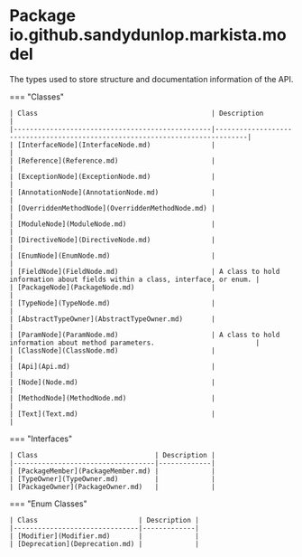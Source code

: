 # Package io.github.sandydunlop.markista.model


The types used to store structure and documentation information of the API.

=== "Classes"

    | Class                                           | Description                                                                  |
    |-------------------------------------------------|------------------------------------------------------------------------------|
    | [InterfaceNode](InterfaceNode.md)               |                                                                              |
    | [Reference](Reference.md)                       |                                                                              |
    | [ExceptionNode](ExceptionNode.md)               |                                                                              |
    | [AnnotationNode](AnnotationNode.md)             |                                                                              |
    | [OverriddenMethodNode](OverriddenMethodNode.md) |                                                                              |
    | [ModuleNode](ModuleNode.md)                     |                                                                              |
    | [DirectiveNode](DirectiveNode.md)               |                                                                              |
    | [EnumNode](EnumNode.md)                         |                                                                              |
    | [FieldNode](FieldNode.md)                       | A class to hold information about fields within a class, interface, or enum. |
    | [PackageNode](PackageNode.md)                   |                                                                              |
    | [TypeNode](TypeNode.md)                         |                                                                              |
    | [AbstractTypeOwner](AbstractTypeOwner.md)       |                                                                              |
    | [ParamNode](ParamNode.md)                       | A class to hold information about method parameters.                         |
    | [ClassNode](ClassNode.md)                       |                                                                              |
    | [Api](Api.md)                                   |                                                                              |
    | [Node](Node.md)                                 |                                                                              |
    | [MethodNode](MethodNode.md)                     |                                                                              |
    | [Text](Text.md)                                 |                                                                              |
=== "Interfaces"

    | Class                             | Description |
    |-----------------------------------|-------------|
    | [PackageMember](PackageMember.md) |             |
    | [TypeOwner](TypeOwner.md)         |             |
    | [PackageOwner](PackageOwner.md)   |             |
=== "Enum Classes"

    | Class                         | Description |
    |-------------------------------|-------------|
    | [Modifier](Modifier.md)       |             |
    | [Deprecation](Deprecation.md) |             |
